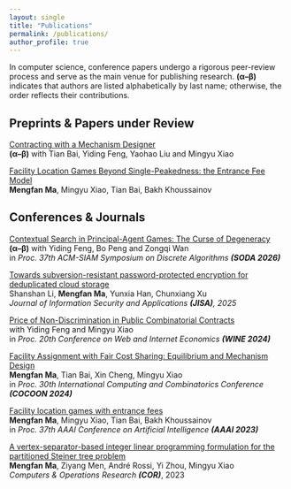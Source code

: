 ```yaml
---
layout: single
title: "Publications"
permalink: /publications/
author_profile: true
---
```

In computer science, conference papers undergo a rigorous peer-review process and serve as the main venue for publishing research. **(α–β)** indicates that authors are listed alphabetically by last name; otherwise, the order reflects their contributions.

## Preprints & Papers under Review

[Contracting with a Mechanism Designer](https://arxiv.org/abs/2507.12054)  
**(α–β)** with Tian Bai, Yiding Feng, Yaohao Liu and Mingyu Xiao

[Facility Location Games Beyond Single-Peakedness: the Entrance Fee Model](https://arxiv.org/abs/2204.11282)  
**Mengfan Ma**, Mingyu Xiao, Tian Bai, Bakh Khoussainov

## Conferences & Journals

[Contextual Search in Principal-Agent Games: The Curse of Degeneracy](https://mengfan-ma.github.io/publications/https:/)  
**(α–β)** with Yiding Feng, Bo Peng and Zongqi Wan  
in *Proc. 37th ACM-SIAM Symposium on Discrete Algorithms **(SODA 2026)***

[Towards subversion-resistant password-protected encryption for deduplicated cloud storage](https://www.sciencedirect.com/science/article/abs/pii/S2214212625002704)  
Shanshan Li, **Mengfan Ma**, Yunxia Han, Chunxiang Xu  
*Journal of Information Security and Applications **(JISA)**, 2025*

[Price of Non-Discrimination in Public Combinatorial Contracts](https://papers.ssrn.com/sol3/papers.cfm?abstract_id=4983784)  
with Yiding Feng and Mingyu Xiao  
in *Proc. 20th Conference on Web and Internet Economics **(WINE 2024)***

[Facility Assignment with Fair Cost Sharing: Equilibrium and Mechanism Design](https://arxiv.org/abs/2404.08963)  
**Mengfan Ma**, Tian Bai, Xin Cheng, Mingyu Xiao  
in *Proc. 30th International Computing and Combinatorics Conference **(COCOON 2024)***

[Facility location games with entrance fees](https://ojs.aaai.org/index.php/AAAI/article/view/25719)  
**Mengfan Ma**, Mingyu Xiao, Tian Bai, Bakh Khoussainov  
in *Proc. 37th AAAI Conference on Artificial Intelligence **(AAAI 2023)***

[A vertex-separator-based integer linear programming formulation for the partitioned Steiner tree problem](https://www.sciencedirect.com/science/article/abs/pii/S0305054823000151)  
**Mengfan Ma**, Ziyang Men, André Rossi, Yi Zhou, Mingyu Xiao  
*Computers & Operations Research **(COR)***, 2023
